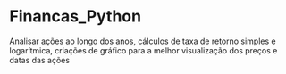 # Financas_Python
Analisar ações ao longo dos anos, cálculos de taxa de retorno simples e logarítmica, criações de gráfico para a melhor visualização dos preços e datas das ações
